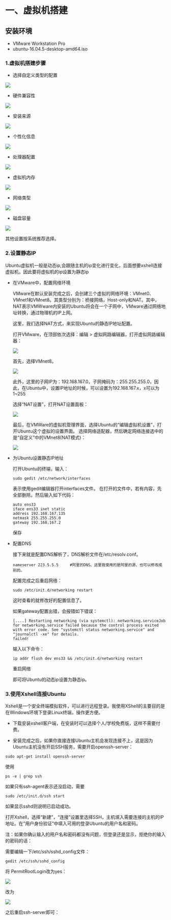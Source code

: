 # 一、虚拟机搭建
## 安装环境
* VMware Workstation Pro
* ubuntu-16.04.5-desktop-amd64.iso

### 1.虚拟机搭建步骤

* 选择自定义类型的配置

![](./docker/docker_picture/vm类型配置.png)

* 硬件兼容性

![](../docker/docker_picture/硬件兼容性.png)

* 安装来源

![](../docker/docker_picture/安装来源.png)

* 个性化信息

![](../docker/docker_picture/个性化信息.png)

* 处理器配置

![](../docker/docker_picture/处理器配置.png)

* 虚拟机内存

![](../docker/docker_picture/虚拟机内存.png)

* 网络类型

![](../docker/docker_picture/网络类型.png)

* 磁盘容量

![](../docker/docker_picture/磁盘容量.png)

其他设置按系统推荐选择。


### 2.设置静态IP

Ubuntu虚拟机一般是动态ip,会跟随主机的ip变化进行变化，后面想要xshell连接虚拟机，因此要将虚拟机的ip设置为静态ip

* 在VMware中，配置网络环境

   VMware在默认安装完成之后，会创建三个虚拟的网络环境：VMnet0、VMnet1和VMnet8。其类型分别为：桥接网络，Host-only和NAT。其中，NAT表示VMWware内安装的Ubuntu将会在一个子网中，VMware通过网络地址转换，通过物理机的IP上网。

   这里，我们选择NAT方式，来实现Ubuntu的静态IP地址配置。

   打开VMware，在顶部依次选择：编辑 > 虚拟网路编辑器，打开虚拟网路编辑器：

   ![](../docker/docker_picture/网络编辑器.jpg)

   首先，选择VMnet8。

    ![](../docker/docker_picture/网络编辑器2.png)


   此外，这里的子网IP为：192.168.167.0，子网掩码为：255.255.255.0，因此，在Ubuntu中，设置IP地址的时候，可以设置为192.168.167.x，x可以为1~255

   选择“NAT设置”，打开NAT设置面板：

    ![](../docker/docker_picture/NAT设置.png)

   最后，在VMWare的虚拟机管理界面，选择Ubuntu的“编辑虚拟机设置”，打开Ubuntu这个虚拟的设置界面。
   选择网络适配器，然后确定网络连接选中的是“自定义”中的VMnet8(NAT模式)：

    ![](../docker/docker_picture/网络适配器.png)

   
* 为Ubuntu设置静态IP地址

   打开Ubuntu的终端，输入：
   ```
   sudo gedit /etc/network/interfaces
   ```

   表示使用gedit编辑器打开interfaces文件。 在打开的文件中，若有内容，先全部删除。然后输入如下代码：

   ```
   auto ens33
   iface ens33 inet static
   address 192.168.167.135
   netmask 255.255.255.0
   gateway 192.168.167.2
   ```

   保存


* 配置DNS
   
   接下来就是配置DNS解析了，DNS解析文件在/etc/resolv.conf。

   ```
   nameserver 223.5.5.5     #阿里的DNS、这里我使用的是阿里的源、也可以修改成别的。 
   ```

   配置完成之后重启网络：

   ```
   sudo /etc/init.d/networking restart

   ```

   这时查看的就修改好的配置信息了。

   如果gateway配置出错，会报错如下错误：

   ```
   [....] Restarting networking (via systemctl): networking.serviceJob for networking.service failed because the control process exited with error code. See "systemctl status networking.service" and "journalctl -xe" for details.
   failed!
   ```
   
   输入以下命令：

   ```
   ip addr flush dev ens33 && /etc/init.d/networking restart
   ```

   重启网络

   即可将Ubuntu的动态ip设置为静态ip。



### 3.使用Xshell连接Ubuntu

  Xshell是一个安全终端模拟软件，可以进行远程登录。我使用XShell的主要目的是在Windows环境下登录Linux终端，操作更方便。
  
  * 下载安装xshell客户端，在安装时可以选择个人/学校免费版，这样不需要付费。

  * 安装完成之后，如果你直接连接Ubuntu主机会发现连接不上，这是因为Ubuntu主机没有开启SSH服务，需要开启openssh-server：
  
  ```
  sudo apt-get install openssh-server
  ```

  使用

  ```
  ps -e | grep ssh
  ```
  如果只有ssh-agent表示还没启动，需要

  ```
  sudo /etc/init.d/ssh start
  ```

  如果显示sshd则说明已启动成功。


  打开Xshell，选择“新建”，“连接”设置里选择SSH，主机填入需要连接的主机的IP地址。在“用户身份验证”中填入可用的登录Ubuntu的用户名和密码。

  注：如果你确认输入的用户名和密码都没有问题，但登录还是显示，拒绝你的输入的密码的话：

  需要编辑一下/etc/ssh/sshd_config文件：

  ```
  gedit /etc/ssh/sshd_config 
  ```
  将 PermitRootLogin改为yes：

  ![](../docker/docker_picture/sshd_config.png)

  改为
  
  ![](../docker/docker_picture/sshd_config1.png)

  之后重启ssh-server即可：


